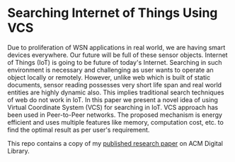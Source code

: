 # Searching Internet of Things Using VCS
Due to proliferation of WSN applications in real world, we are having smart devices everywhere. Our future will be full of these sensor objects. Internet of Things (IoT) is going to be future of today's Internet. Searching in such environment is necessary and challenging as user wants to operate an object locally or remotely. However, unlike web which is built of static documents, sensor reading possesses very short life span and real world entities are highly dynamic also. This implies traditional search techniques of web do not work in IoT. In this paper we present a novel idea of using Virtual Coordinate System (VCS) for searching in IoT. VCS approach has been used in Peer-to-Peer networks. The proposed mechanism is energy efficient and uses multiple features like memory, computation cost, etc. to find the optimal result as per user's requirement.

This repo contains a copy of my [published research paper](http://dl.acm.org/citation.cfm?id=2490437&dl=ACM&coll=DL) on ACM Digital Library.
